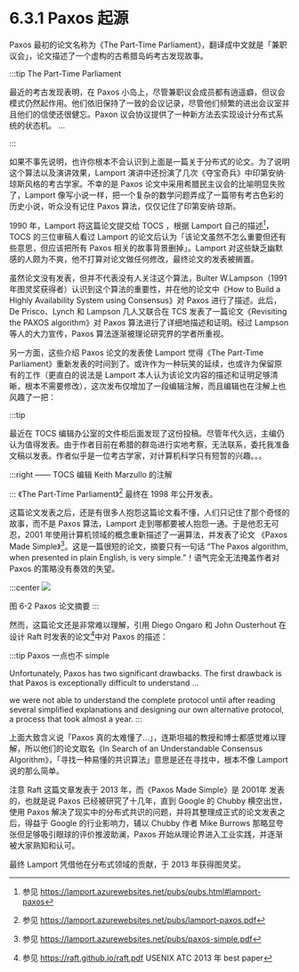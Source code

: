# 6.3.1 Paxos 起源

Paxos 最初的论文名称为《The Part-Time Parliament》，翻译成中文就是「兼职议会」，论文描述了一个虚构的古希腊岛屿考古发现故事。

:::tip The Part-Time Parliament

最近的考古发现表明，在 Paxos 小岛上，尽管兼职议会成员都有逍遥癖，但议会模式仍然起作用。他们依旧保持了一致的会议记录，尽管他们频繁的进出会议室并且他们的信使还很健忘。Paxon 议会协议提供了一种新方法去实现设计分布式系统的状态机。
...

:::

如果不事先说明，也许你根本不会认识到上面是一篇关于分布式的论文。为了说明这个算法以及演讲效果，Lamport 演讲中还扮演了几次《夺宝奇兵》中印第安纳·琼斯风格的考古学家。不幸的是 Paxos 论文中采用希腊民主议会的比喻明显失败了，Lamport 像写小说一样，把一个复杂的数学问题弄成了一篇带有考古色彩的历史小说，听众没有记住 Paxos 算法，仅仅记住了印第安纳·琼斯。

1990 年，Lamport 将这篇论文提交给 TOCS ，根据 Lamport 自己的描述[^2]，TOCS 的三位审稿人看过 Lamport 的论文后认为「该论文虽然不怎么重要但还有些意思，但应该把所有 Paxos 相关的故事背景删掉」。Lamport 对这些缺乏幽默感的人颇为不爽，他不打算对论文做任何修改，最终论文的发表被搁置。

虽然论文没有发表，但并不代表没有人关注这个算法，Bulter W.Lampson（1991 年图灵奖获得者）认识到这个算法的重要性，并在他的论文中《How to Build a Highly Availability System using Consensus》对 Paxos 进行了描述。此后，De Prisco、Lynch 和 Lampson 几人又联合在 TCS 发表了一篇论文《Revisiting the PAXOS algorithm》对 Paxos 算法进行了详细地描述和证明。经过 Lampson 等人的大力宣传，Paxos 算法逐渐被理论研究界的学者所重视。

另一方面，这些介绍 Paxos 论文的发表使 Lamport 觉得《The Part-Time Parliament》重新发表的时间到了。或许作为一种玩笑的延续，也或许为保留原有的工作（更直白的说法是 Lamport 本人认为该论文内容的描述和证明足够清晰，根本不需要修改），这次发布仅增加了一段编辑注解，而且编辑也在注解上也风趣了一把：

:::tip

最近在 TOCS 编辑办公室的文件柜后面发现了这份投稿。尽管年代久远，主编仍认为值得发表。由于作者目前在希腊的群岛进行实地考察，无法联系，委托我准备文稿以发表。作者似乎是一位考古学家，对计算机科学只有短暂的兴趣。。。

:::right 
—— TOCS 编辑 Keith Marzullo 的注解

:::
《The Part-Time Parliament》[^3] 最终在 1998 年公开发表。

这篇论文发表之后，还是有很多人抱怨这篇论文看不懂，人们只记住了那个奇怪的故事，而不是 Paxos 算法，Lamport 走到哪都要被人抱怨一通。于是他忍无可忍，2001 年使用计算机领域的概念重新描述了一遍算法，并发表了论文 《Paxos Made Simple》[^4]。这是一篇很短的论文，摘要只有一句话 “The Paxos algorithm, when presented in plain English, is very simple.”！语气完全无法掩盖作者对 Paxos 的策略没有奏效的失望。

:::center
  ![](../assets/paxos.png)
  
  图 6-2 Paxos 论文摘要
:::

然而，这篇论文还是非常难以理解，引用 Diego Ongaro 和 John Ousterhout 在设计 Raft 时发表的论文[^5]中对 Paxos 的描述：

:::tip Paxos 一点也不 simple

Unfortunately, Paxos has two significant drawbacks. The first drawback is that Paxos is exceptionally difficult to understand ...

we were not able to understand the complete protocol until after reading several simplified explanations and designing our own alternative protocol, a process that took almost a year.
:::

上面大致含义说「Paxos 真的太难懂了...」，连斯坦福的教授和博士都感觉难以理解，所以他们的论文取名《In Search of an Understandable Consensus Algorithm》，「寻找一种易懂的共识算法」意思是还在寻找中，根本不像 Lamport 说的那么简单。

注意 Raft 这篇文章发表于 2013 年，而《Paxos Made Simple》是 2001年 发表的，也就是说 Paxos 已经被研究了十几年，直到 Google 的 Chubby 横空出世，使用 Paxos 解决了现实中的分布式共识的问题，并将其整理成正式的论文发表之后，得益于 Google 的行业影响力，辅以 Chubby 作者 Mike Burrows 那略显夸张但足够吸引眼球的评价推波助澜，Paxos 开始从理论界进入工业实践，并逐渐被大家熟知和认可。

最终 Lamport 凭借他在分布式领域的贡献，于 2013 年获得图灵奖。

[^2]: 参见 https://lamport.azurewebsites.net/pubs/pubs.html#lamport-paxos
[^3]: 参见 https://lamport.azurewebsites.net/pubs/lamport-paxos.pdf
[^4]: 参见 https://lamport.azurewebsites.net/pubs/paxos-simple.pdf
[^5]: 参见 https://raft.github.io/raft.pdf USENIX ATC 2013 年 best paper

